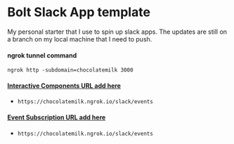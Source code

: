 # Bolt Slack App template


My personal starter that I use to spin up slack apps. The updates are still on a branch on my local machine that I need to push.


#### ngrok tunnel command

`ngrok http -subdomain=chocolatemilk 3000`

#### [Interactive Components URL add here](https://api.slack.com/apps/<APP_ID>/interactive-messages?)

- `https://chocolatemilk.ngrok.io/slack/events`

#### [Event Subscription URL add here](https://api.slack.com/apps/<APP_ID>/event-subscriptions?)

- `https://chocolatemilk.ngrok.io/slack/events`

